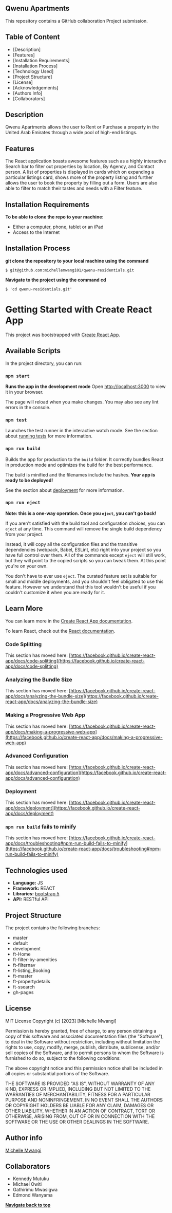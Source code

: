 ## Qwenu Apartments
This repository contains a GitHub collaboration Project submission.
## Table of Content
- [Description]
- [Features]
- [Installation Requirements]
- [Installation Process]
- [Technology Used]
- [Project Structure]
- [License]
- [Acknowledgements]
- [Authors Info]
- [Collaborators]

## Description
Qwenu Apartments allows the user to Rent or Purchase a property in the United Arab Emirates through a wide pool of high-end listings.

## Features
The React application boasts awesome features such as a highly interactive Search bar to filter out properties by location, By Agency, and Contact person.
A list of properties is displayed in cards which on expanding a particular listings card, shows more of the property listing and further allows the user to book the property by filling out a form.
Users are also able to filter to match their tastes and needs with a Filter feature.
## Installation Requirements
**To be able to clone the repo to your machine:**
- Either a computer, phone, tablet or an iPad
- Access to the Internet

## Installation Process

**git clone the repository to your local machine using the command**

```
$ git@github.com:michellemwangi01/qwenu-residentials.git
```

**Navigate to the project using the command cd**
```
$ 'cd qwenu-residentials.git'
```
# Getting Started with Create React App

This project was bootstrapped with [Create React App](https://github.com/facebook/create-react-app).

## Available Scripts

In the project directory, you can run:

### `npm start`

**Runs the app in the development mode**
Open [http://localhost:3000](http://localhost:3000) to view it in your browser.

The page will reload when you make changes.
You may also see any lint errors in the console.

### `npm test`

Launches the test runner in the interactive watch mode.
See the section about [running tests](https://facebook.github.io/create-react-app/docs/running-tests) for more information.

### `npm run build`

Builds the app for production to the `build` folder.
It correctly bundles React in production mode and optimizes the build for the best performance.

The build is minified and the filenames include the hashes.
**Your app is ready to be deployed!**

See the section about [deployment](https://facebook.github.io/create-react-app/docs/deployment) for more information.

### `npm run eject`

**Note: this is a one-way operation. Once you `eject`, you can't go back!**

If you aren't satisfied with the build tool and configuration choices, you can `eject` at any time. This command will remove the single build dependency from your project.

Instead, it will copy all the configuration files and the transitive dependencies (webpack, Babel, ESLint, etc) right into your project so you have full control over them. All of the commands except `eject` will still work, but they will point to the copied scripts so you can tweak them. At this point you're on your own.

You don't have to ever use `eject`. The curated feature set is suitable for small and middle deployments, and you shouldn't feel obligated to use this feature. However we understand that this tool wouldn't be useful if you couldn't customize it when you are ready for it.

## Learn More

You can learn more in the [Create React App documentation](https://facebook.github.io/create-react-app/docs/getting-started).

To learn React, check out the [React documentation](https://reactjs.org/).

### Code Splitting

This section has moved here: [https://facebook.github.io/create-react-app/docs/code-splitting](https://facebook.github.io/create-react-app/docs/code-splitting)

### Analyzing the Bundle Size

This section has moved here: [https://facebook.github.io/create-react-app/docs/analyzing-the-bundle-size](https://facebook.github.io/create-react-app/docs/analyzing-the-bundle-size)

### Making a Progressive Web App

This section has moved here: [https://facebook.github.io/create-react-app/docs/making-a-progressive-web-app](https://facebook.github.io/create-react-app/docs/making-a-progressive-web-app)

### Advanced Configuration

This section has moved here: [https://facebook.github.io/create-react-app/docs/advanced-configuration](https://facebook.github.io/create-react-app/docs/advanced-configuration)

### Deployment

This section has moved here: [https://facebook.github.io/create-react-app/docs/deployment](https://facebook.github.io/create-react-app/docs/deployment)

### `npm run build` fails to minify

This section has moved here: [https://facebook.github.io/create-react-app/docs/troubleshooting#npm-run-build-fails-to-minify](https://facebook.github.io/create-react-app/docs/troubleshooting#npm-run-build-fails-to-minify)

## Technologies used
- **Language:** JS
- **Framework:** REACT
- **Libraries:** [bootstrap 5](https://getbootstrap.com/)
- **API:** RESTful API
## Project Structure
  The project contains the following branches: 
  - master
  - default
  - development
  - ft-Home
  - ft-filter-by-amenities
  - ft-filternav
  - ft-listing_Booking
  - ft-master
  - ft-propertydetails
  - ft-ssearch
  - gh-pages
## License
MIT License
Copyright (c) [2023] [Michelle Mwangi]

Permission is hereby granted, free of charge, to any person obtaining a copy
of this software and associated documentation files (the "Software"), to deal
in the Software without restriction, including without limitation the rights
to use, copy, modify, merge, publish, distribute, sublicense, and/or sell
copies of the Software, and to permit persons to whom the Software is
furnished to do so, subject to the following conditions:

The above copyright notice and this permission notice shall be included in all
copies or substantial portions of the Software.

THE SOFTWARE IS PROVIDED "AS IS", WITHOUT WARRANTY OF ANY KIND, EXPRESS OR
IMPLIED, INCLUDING BUT NOT LIMITED TO THE WARRANTIES OF MERCHANTABILITY,
FITNESS FOR A PARTICULAR PURPOSE AND NONINFRINGEMENT. IN NO EVENT SHALL THE
AUTHORS OR COPYRIGHT HOLDERS BE LIABLE FOR ANY CLAIM, DAMAGES OR OTHER
LIABILITY, WHETHER IN AN ACTION OF CONTRACT, TORT OR OTHERWISE, ARISING FROM,
OUT OF OR IN CONNECTION WITH THE SOFTWARE OR THE USE OR OTHER DEALINGS IN THE
SOFTWARE.

## Author info
[Michelle Mwangi](https://github.com/michellemwangi01)
## Collaborators
- Kennedy Mutuku
- Michael Owiti
- Gathirimu Mwasigwa
- Edmond Wanyama

[**Navigate back to top**]()
